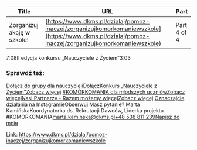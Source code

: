 | **Title**       | **URL**           | **Part**              |
|-----------------|-------------------|-----------------------|
| Zorganizuj akcję w szkole!         | [https://www.dkms.pl/dzialaj/pomoz-inaczej/zorganizujkomorkomaniewszkole](https://www.dkms.pl/dzialaj/pomoz-inaczej/zorganizujkomorkomaniewszkole)    | Part 4 of 4          |

7:08II edycja konkursu „Nauczyciele z Życiem”3:03
### Sprawdź też:


[Dołącz do grupy dla nauczycieli](https://www.facebook.com/groups/KOMORKOMANIA/)[Dołącz](https://www.facebook.com/groups/KOMORKOMANIA/)[Konkurs „Nauczyciele z Życiem”](https://www.dkms.pl/nauczyciele-zyciem)[Zobacz więcej](https://www.dkms.pl/nauczyciele-zyciem)
[\#KOMÓRKOMANIA dla młodszych uczniów](https://www.dkms.pl/komorkomania-szkoly-podstawowe)[Zobacz więcej](https://www.dkms.pl/komorkomania-szkoly-podstawowe)[Nasi Partnerzy \- Razem możemy więcej](https://www.dkms.pl/partnerzy-komorkomanii)[Zobacz więcej](https://www.dkms.pl/partnerzy-komorkomanii)
[Oznaczajcie działania na Instagramie](https://www.instagram.com/dkms_pl/)[Obserwuj](https://www.instagram.com/dkms_pl/)
Masz pytanie? Marta KamińskaKoordynatorka ds. Rekrutacji Dawców, Liderka projektu \#KOMÓRKOMANIA[marta.kaminska@dkms.pl](mailto:marta.kaminska@dkms.pl " Marta Kamińska")[\+48 538 811 239](tel:+48%20538%20811%20239 " Marta Kamińska")[Napisz do mnie](mailto:marta.kaminska@dkms.pl)

Link: https://www.dkms.pl/dzialaj/pomoz-inaczej/zorganizujkomorkomaniewszkole

